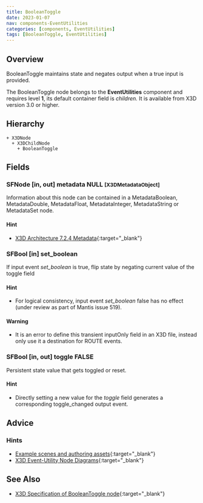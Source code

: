 ```yaml
---
title: BooleanToggle
date: 2023-01-07
nav: components-EventUtilities
categories: [components, EventUtilities]
tags: [BooleanToggle, EventUtilities]
---
```

<style>
.post h3 {
  word-spacing: 0.2em;
}
</style>

## Overview

BooleanToggle maintains state and negates output when a true input is provided.

The BooleanToggle node belongs to the **EventUtilities** component and requires level **1**, its default container field is *children.* It is available from X3D version 3.0 or higher.

## Hierarchy

```
+ X3DNode
  + X3DChildNode
    + BooleanToggle
```

## Fields

### SFNode [in, out] **metadata** NULL <small>[X3DMetadataObject]</small>

Information about this node can be contained in a MetadataBoolean, MetadataDouble, MetadataFloat, MetadataInteger, MetadataString or MetadataSet node.

#### Hint

- [X3D Architecture 7.2.4 Metadata](https://www.web3d.org/specifications/X3Dv4Draft/ISO-IEC19775-1v4-IS.proof//Part01/components/core.html#Metadata){:target="_blank"}

### SFBool [in] **set_boolean**

If input event *set_boolean* is true, flip state by negating current value of the toggle field

#### Hint

- For logical consistency, input event *set_boolean* false has no effect (under review as part of Mantis issue 519).

#### Warning

- It is an error to define this transient inputOnly field in an X3D file, instead only use it a destination for ROUTE events.

### SFBool [in, out] **toggle** FALSE

Persistent state value that gets toggled or reset.

#### Hint

- Directly setting a new value for the *toggle* field generates a corresponding toggle_changed output event.

## Advice

### Hints

- [Example scenes and authoring assets](https://www.web3d.org/x3d/content/examples/X3dForWebAuthors/Chapter09-EventUtilitiesScripting){:target="_blank"}
- [X3D Event-Utility Node Diagrams](https://www.web3d.org/x3d/content/examples/X3dForWebAuthors/Chapter09-EventUtilitiesScripting/X3dEventUtilityNodeEventDiagrams.pdf){:target="_blank"}

## See Also

- [X3D Specification of BooleanToggle node](https://www.web3d.org/documents/specifications/19775-1/V4.0/Part01/components/eventUtilities.html#BooleanToggle){:target="_blank"}
